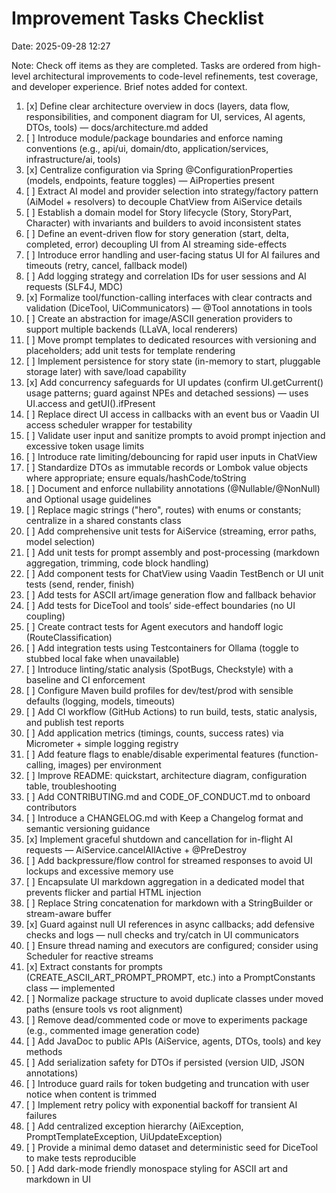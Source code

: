# Improvement Tasks Checklist

Date: 2025-09-28 12:27

Note: Check off items as they are completed. Tasks are ordered from high-level architectural improvements to code-level
refinements, test coverage, and developer experience. Brief notes added for context.

1. [x] Define clear architecture overview in docs (layers, data flow, responsibilities, and component diagram for UI,
   services, AI agents, DTOs, tools) — docs/architecture.md added
2. [ ] Introduce module/package boundaries and enforce naming conventions (e.g., api/ui, domain/dto, application/services, infrastructure/ai, tools)
3. [x] Centralize configuration via Spring @ConfigurationProperties (models, endpoints, feature toggles) — AiProperties
   present
4. [ ] Extract AI model and provider selection into strategy/factory pattern (AiModel + resolvers) to decouple ChatView from AiService details
5. [ ] Establish a domain model for Story lifecycle (Story, StoryPart, Character) with invariants and builders to avoid inconsistent states
6. [ ] Define an event-driven flow for story generation (start, delta, completed, error) decoupling UI from AI streaming side-effects
7. [ ] Introduce error handling and user-facing status UI for AI failures and timeouts (retry, cancel, fallback model)
8. [ ] Add logging strategy and correlation IDs for user sessions and AI requests (SLF4J, MDC)
9. [x] Formalize tool/function-calling interfaces with clear contracts and validation (DiceTool, UiCommunicators) —
   @Tool annotations in tools
10. [ ] Create an abstraction for image/ASCII generation providers to support multiple backends (LLaVA, local renderers)
11. [ ] Move prompt templates to dedicated resources with versioning and placeholders; add unit tests for template rendering
12. [ ] Implement persistence for story state (in-memory to start, pluggable storage later) with save/load capability
13. [x] Add concurrency safeguards for UI updates (confirm UI.getCurrent() usage patterns; guard against NPEs and
    detached sessions) — uses UI.access and getUI().ifPresent
14. [ ] Replace direct UI access in callbacks with an event bus or Vaadin UI access scheduler wrapper for testability
15. [ ] Validate user input and sanitize prompts to avoid prompt injection and excessive token usage limits
16. [ ] Introduce rate limiting/debouncing for rapid user inputs in ChatView
17. [ ] Standardize DTOs as immutable records or Lombok value objects where appropriate; ensure equals/hashCode/toString
18. [ ] Document and enforce nullability annotations (@Nullable/@NonNull) and Optional usage guidelines
19. [ ] Replace magic strings ("hero", routes) with enums or constants; centralize in a shared constants class
20. [ ] Add comprehensive unit tests for AiService (streaming, error paths, model selection)
21. [ ] Add unit tests for prompt assembly and post-processing (markdown aggregation, trimming, code block handling)
22. [ ] Add component tests for ChatView using Vaadin TestBench or UI unit tests (send, render, finish)
23. [ ] Add tests for ASCII art/image generation flow and fallback behavior
24. [ ] Add tests for DiceTool and tools’ side-effect boundaries (no UI coupling)
25. [ ] Create contract tests for Agent executors and handoff logic (RouteClassification)
26. [ ] Add integration tests using Testcontainers for Ollama (toggle to stubbed local fake when unavailable)
27. [ ] Introduce linting/static analysis (SpotBugs, Checkstyle) with a baseline and CI enforcement
28. [ ] Configure Maven build profiles for dev/test/prod with sensible defaults (logging, models, timeouts)
29. [ ] Add CI workflow (GitHub Actions) to run build, tests, static analysis, and publish test reports
30. [ ] Add application metrics (timings, counts, success rates) via Micrometer + simple logging registry
31. [ ] Add feature flags to enable/disable experimental features (function-calling, images) per environment
32. [ ] Improve README: quickstart, architecture diagram, configuration table, troubleshooting
33. [ ] Add CONTRIBUTING.md and CODE_OF_CONDUCT.md to onboard contributors
34. [ ] Introduce a CHANGELOG.md with Keep a Changelog format and semantic versioning guidance
35. [x] Implement graceful shutdown and cancellation for in-flight AI requests — AiService.cancelAllActive + @PreDestroy
36. [ ] Add backpressure/flow control for streamed responses to avoid UI lockups and excessive memory use
37. [ ] Encapsulate UI markdown aggregation in a dedicated model that prevents flicker and partial HTML injection
38. [ ] Replace String concatenation for markdown with a StringBuilder or stream-aware buffer
39. [x] Guard against null UI references in async callbacks; add defensive checks and logs — null checks and try/catch
    in UI communicators
40. [ ] Ensure thread naming and executors are configured; consider using Scheduler for reactive streams
41. [x] Extract constants for prompts (CREATE_ASCII_ART_PROMPT_PROMPT, etc.) into a PromptConstants class — implemented
42. [ ] Normalize package structure to avoid duplicate classes under moved paths (ensure tools vs root alignment)
43. [ ] Remove dead/commented code or move to experiments package (e.g., commented image generation code)
44. [ ] Add JavaDoc to public APIs (AiService, agents, DTOs, tools) and key methods
45. [ ] Add serialization safety for DTOs if persisted (version UID, JSON annotations)
46. [ ] Introduce guard rails for token budgeting and truncation with user notice when content is trimmed
47. [ ] Implement retry policy with exponential backoff for transient AI failures
48. [ ] Add centralized exception hierarchy (AiException, PromptTemplateException, UiUpdateException)
49. [ ] Provide a minimal demo dataset and deterministic seed for DiceTool to make tests reproducible
50. [ ] Add dark-mode friendly monospace styling for ASCII art and markdown in UI
